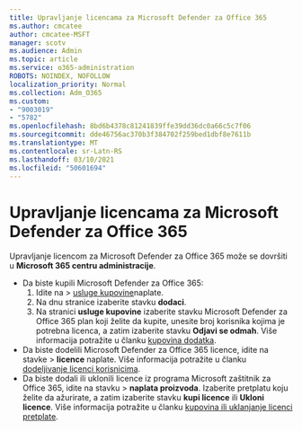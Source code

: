 ```yaml
---
title: Upravljanje licencama za Microsoft Defender za Office 365
ms.author: cmcatee
author: cmcatee-MSFT
manager: scotv
ms.audience: Admin
ms.topic: article
ms.service: o365-administration
ROBOTS: NOINDEX, NOFOLLOW
localization_priority: Normal
ms.collection: Adm_O365
ms.custom:
- "9003019"
- "5782"
ms.openlocfilehash: 8bd6b4378c81241839ffe39dd36dc0a66c5c7f06
ms.sourcegitcommit: dde46756ac370b3f384702f259bed1dbf8e7611b
ms.translationtype: MT
ms.contentlocale: sr-Latn-RS
ms.lasthandoff: 03/10/2021
ms.locfileid: "50601694"
---
```

# <a name="microsoft-defender-for-office-365-license-management"></a>Upravljanje licencama za Microsoft Defender za Office 365

Upravljanje licencom za Microsoft Defender za Office 365 može se dovršiti u  **Microsoft 365 centru administracije**.

- Da biste kupili Microsoft Defender za Office 365:
    1. Idite na   >  [usluge kupovine](https://go.microsoft.com/fwlink/p/?linkid=868433)naplate.
    2. Na dnu stranice izaberite stavku **dodaci**.
    3. Na stranici **usluge kupovine** izaberite stavku Microsoft Defender za Office 365 plan koji želite da kupite, unesite broj korisnika kojima je potrebna licenca, a zatim izaberite stavku **Odjavi se odmah**. Više informacija potražite u članku [kupovina dodatka](https://docs.microsoft.com/microsoft-365/commerce/buy-or-edit-an-add-on).
- Da biste dodelili Microsoft Defender za Office 365 licence, idite na stavke  >  **licence** naplate. Više informacija potražite u članku [dodeljivanje licenci korisnicima](https://docs.microsoft.com/microsoft-365/admin/manage/assign-licenses-to-users).
- Da biste dodali ili uklonili licence iz programa Microsoft zaštitnik za Office 365, idite na stavku  >  **naplata proizvoda**. Izaberite pretplatu koju želite da ažurirate, a zatim izaberite stavku **kupi licence** ili **Ukloni licence**. Više informacija potražite u članku [kupovina ili uklanjanje licenci pretplate](https://docs.microsoft.com/microsoft-365/commerce/licenses/buy-licenses).